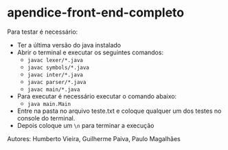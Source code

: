 # apendice-front-end-completo
Para testar é necessário:

- Ter a última versão do java instalado
- Abrir o terminal e executar os seguintes comandos:
	-  `javac lexer/*.java`
	-  `javac symbols/*.java`
	-  `javac inter/*.java`
	-  `javac parser/*.java`
	-  `javac main/*.java`
- Para executar é necessário executar o comando abaixo:
	-  `java main.Main`
- Entre na pasta no arquivo teste.txt e coloque qualquer um dos testes no console do terminal.
- Depois coloque um `\n` para terminar a execução

Autores: Humberto Vieira, Guilherme Paiva, Paulo Magalhães